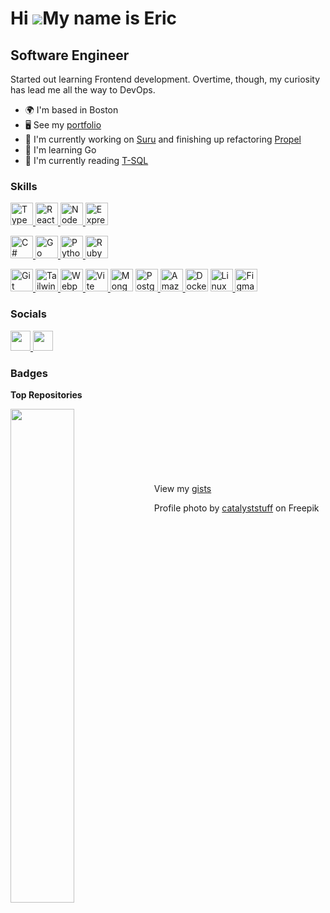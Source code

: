 Hi ![](https://user-images.githubusercontent.com/18350557/176309783-0785949b-9127-417c-8b55-ab5a4333674e.gif)My name is Eric
============================================================================================================================

Software Engineer
--------------------

Started out learning Frontend development. Overtime, though, my curiosity has lead me all the way to DevOps.

*   🌍  I'm based in Boston
*   🖥️  See my [portfolio](https://ecfolio.netlify.app)
*   🚀  I'm currently working on [Suru](https://github.com/0xcire/suru) and finishing up refactoring [Propel](https://propel-crm.xyz)
*   🧠  I'm learning Go
*   📖  I'm currently reading [T-SQL](https://itziktsql.com/t-sql-fund-4th-edition-1)

### Skills 
<p align="left">
  <a href="https://www.typescriptlang.org/" target="_blank" rel="noreferrer">
    <img 
      src="https://raw.githubusercontent.com/danielcranney/readme-generator/main/public/icons/skills/typescript-colored.svg"
      width="36"
      height="36" 
      alt="TypeScript"
    />
  </a>
  <a href="https://reactjs.org/" target="_blank" rel="noreferrer">
    <img
      src="https://raw.githubusercontent.com/danielcranney/readme-generator/main/public/icons/skills/react-colored.svg"
      width="36"
      height="36" 
      alt="React" 
    />
  </a>
  <a href="https://nodejs.org/en/" target="_blank" rel="noreferrer">
    <img
      src="https://raw.githubusercontent.com/danielcranney/readme-generator/main/public/icons/skills/nodejs-colored.svg"
      width="36"
      height="36"
      alt="NodeJS"
      />
  </a>
  <a href="https://expressjs.com/" target="_blank" rel="noreferrer">
    <img
      src="https://raw.githubusercontent.com/danielcranney/readme-generator/main/public/icons/skills/express-colored.svg"
      width="36"
      height="36"
      alt="Express"
    />
  </a>
</p>

<p align="left">
  <a href="https://docs.microsoft.com/en-us/dotnet/csharp/" target="_blank" rel="noreferrer">
    <img 
      src="https://raw.githubusercontent.com/danielcranney/readme-generator/main/public/icons/skills/csharp-colored.svg" 
      width="36" 
      height="36" 
      alt="C#" 
    />     
  </a>
  <a href="https://go.dev/doc/" target="_blank" rel="noreferrer">
    <img 
      src="https://raw.githubusercontent.com/danielcranney/readme-generator/main/public/icons/skills/go-colored.svg" 
      width="36" 
      height="36" 
      alt="Go" 
    />
  </a>
  <a href="https://www.python.org/" target="_blank" rel="noreferrer">
    <img 
      src="https://raw.githubusercontent.com/danielcranney/readme-generator/main/public/icons/skills/python-colored.svg" 
      width="36" 
      height="36" 
      alt="Python"   
    />
  </a>
  <a href="https://www.ruby-lang.org/en/" target="_blank" rel="noreferrer">
    <img 
      src="https://raw.githubusercontent.com/danielcranney/readme-generator/main/public/icons/skills/ruby-colored.svg" 
      width="36" 
      height="36" 
      alt="Ruby" 
    />     
  </a>
</p>

<p align="left">
<a href="https://git-scm.com/" target="_blank" rel="noreferrer">
  <img src="https://raw.githubusercontent.com/danielcranney/readme-generator/main/public/icons/skills/git-colored.svg" width="36" height="36" alt="Git" />
</a>
<a href="https://tailwindcss.com/" target="_blank" rel="noreferrer">
  <img src="https://raw.githubusercontent.com/danielcranney/readme-generator/main/public/icons/skills/tailwindcss-colored.svg" width="36" height="36" alt="TailwindCSS" />
</a>
<a href="https://webpack.js.org/" target="_blank" rel="noreferrer">
  <img src="https://raw.githubusercontent.com/danielcranney/readme-generator/main/public/icons/skills/webpack-colored.svg" width="36" height="36" alt="Webpack" />
</a>
<a href="https://vitejs.dev/" target="_blank" rel="noreferrer">
  <img src="https://raw.githubusercontent.com/danielcranney/readme-generator/main/public/icons/skills/vite-colored.svg" width="36" height="36" alt="Vite" />
</a>
<a href="https://www.mongodb.com/" target="_blank" rel="noreferrer">
  <img src="https://raw.githubusercontent.com/danielcranney/readme-generator/main/public/icons/skills/mongodb-colored.svg" width="36" height="36" alt="MongoDB" /></a>
<a href="https://www.postgresql.org/" target="_blank" rel="noreferrer">
  <img src="https://raw.githubusercontent.com/danielcranney/readme-generator/main/public/icons/skills/postgresql-colored.svg" width="36" height="36" alt="PostgreSQL" />
</a>
<a href="https://aws.amazon.com" target="_blank" rel="noreferrer">
  <img src="https://raw.githubusercontent.com/danielcranney/readme-generator/main/public/icons/skills/aws-colored.svg" width="36" height="36" alt="Amazon Web Services" />
</a>
<a href="https://www.docker.com/" target="_blank" rel="noreferrer">
  <img src="https://raw.githubusercontent.com/danielcranney/readme-generator/main/public/icons/skills/docker-colored.svg" width="36" height="36" alt="Docker" /></a>
<a href="https://www.linux.org" target="_blank" rel="noreferrer">
  <img src="https://raw.githubusercontent.com/danielcranney/readme-generator/main/public/icons/skills/linux-colored.svg" width="36" height="36" alt="Linux" />
</a>
<a href="https://www.figma.com/" target="_blank" rel="noreferrer">
  <img src="https://raw.githubusercontent.com/danielcranney/readme-generator/main/public/icons/skills/figma-colored.svg" width="36" height="36" alt="Figma" />
</a>
</p>
                    
### Socials
                  
<p align="left"> <a href="https://www.github.com/0xcire" target="_blank" rel="noreferrer"> <picture> <source media="(prefers-color-scheme: dark)" srcset="https://raw.githubusercontent.com/danielcranney/readme-generator/main/public/icons/socials/github-dark.svg" /> <source media="(prefers-color-scheme: light)" srcset="https://raw.githubusercontent.com/danielcranney/readme-generator/main/public/icons/socials/github.svg" /> <img src="https://raw.githubusercontent.com/danielcranney/readme-generator/main/public/icons/socials/github.svg" width="32" height="32" /> </picture> </a> <a href="https://www.linkedin.com/in/ericchi1" target="_blank" rel="noreferrer"> <picture> <source media="(prefers-color-scheme: dark)" srcset="https://raw.githubusercontent.com/danielcranney/readme-generator/main/public/icons/socials/linkedin-dark.svg" /> <source media="(prefers-color-scheme: light)" srcset="https://raw.githubusercontent.com/danielcranney/readme-generator/main/public/icons/socials/linkedin.svg" /> <img src="https://raw.githubusercontent.com/danielcranney/readme-generator/main/public/icons/socials/linkedin.svg" width="32" height="32" /> </picture> </a></p>

### Badges

<b>Top Repositories</b>

<div width="100%" align="center"><a href="https://github.com/0xcire/propel-CRM" align="left"><img align="left" width="45%" src="https://github-readme-stats.vercel.app/api/pin/?username=0xcire&repo=propel-CRM&title_color=0891b2&text_color=ffffff&icon_color=0891b2&bg_color=1c1917&hide_border=true&locale=en" /></a></div><br /><br /><br /><br /><br /><br /><br />

<div>View my <a href="https://gist.github.com/0xcire">gists</a></div>

Profile photo by [catalyststuff](https://www.freepik.com/free-vector/cute-astronaut-floating-with-working-laptop-cartoon-vector-icon-illustration-science-technology_31348463.htm#query=coding%20astronaut&position=26&from_view=search&track=ais) on Freepik

<!---
0xcire/0xcire is a ✨ special ✨ repository because its `README.md` (this file) appears on your GitHub profile.
You can click the Preview link to take a look at your changes.
--->
